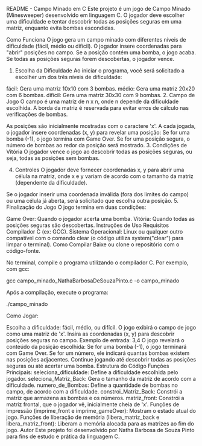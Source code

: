 README - Campo Minado em C
Este projeto é um jogo de Campo Minado (Minesweeper) desenvolvido em linguagem C. O jogador deve escolher uma dificuldade e tentar descobrir todas as posições seguras em uma matriz, enquanto evita bombas escondidas.

Como Funciona
O jogo gera um campo minado com diferentes níveis de dificuldade (fácil, médio ou difícil). O jogador insere coordenadas para "abrir" posições no campo. Se a posição contém uma bomba, o jogo acaba. Se todas as posições seguras forem descobertas, o jogador vence.

1. Escolha da Dificuldade
Ao iniciar o programa, você será solicitado a escolher um dos três níveis de dificuldade:

fácil: Gera uma matriz 10x10 com 3 bombas.
médio: Gera uma matriz 20x20 com 6 bombas.
difícil: Gera uma matriz 30x30 com 9 bombas.
2. Campo de Jogo
O campo é uma matriz de n x n, onde n depende da dificuldade escolhida. A borda da matriz é reservada para evitar erros de cálculo nas verificações de bombas.

As posições são inicialmente mostradas com o caractere 'x'.
A cada jogada, o jogador insere coordenadas (x, y) para revelar uma posição:
Se for uma bomba (-1), o jogo termina com Game Over.
Se for uma posição segura, o número de bombas ao redor da posição será mostrado.
3. Condições de Vitória
O jogador vence o jogo ao descobrir todas as posições seguras, ou seja, todas as posições sem bombas.

4. Controles
O jogador deve fornecer coordenadas x, y para abrir uma célula na matriz, onde x e y variam de acordo com o tamanho da matriz (dependente da dificuldade).

Se o jogador inserir uma coordenada inválida (fora dos limites do campo) ou uma célula já aberta, será solicitado que escolha outra posição.
5. Finalização do Jogo
O jogo termina em duas condições:

Game Over: Quando o jogador acerta uma bomba.
Vitória: Quando todas as posições seguras são descobertas.
Instruções de Uso
Requisitos
Compilador C (ex: GCC).
Sistema Operacional: Linux ou qualquer outro compatível com o comando clear (o código utiliza system("clear") para limpar o terminal).
Como Compilar
Baixe ou clone o repositório com o código-fonte.

No terminal, compile o programa utilizando o compilador C. Por exemplo, com gcc:

gcc campo_minado_NathaBarbosaDeSouzaPinto.c -o campo_minado

Após a compilação, execute o programa:

./campo_minado

Como Jogar:

Escolha a dificuldade: fácil, médio, ou difícil.
O jogo exibirá o campo de jogo como uma matriz de 'x'.
Insira as coordenadas (x, y) para descobrir posições seguras no campo.
Exemplo de entrada: 3,4
O jogo revelará o conteúdo da posição escolhida:
Se for uma bomba (-1), o jogo terminará com Game Over.
Se for um número, ele indicará quantas bombas existem nas posições adjacentes.
Continue jogando até descobrir todas as posições seguras ou até acertar uma bomba.
Estrutura do Código
Funções Principais:
seleciona_dificuldade: Define a dificuldade escolhida pelo jogador.
seleciona_Matriz_Back: Gera o tamanho da matriz de acordo com a dificuldade.
numero_de_Bombas: Define a quantidade de bombas no campo, de acordo com a dificuldade.
constroi_Matriz_Back: Constrói a matriz que armazena as bombas e os números.
matriz_front: Constrói a matriz frontal, que o jogador vê, inicialmente cheia de 'x'.
Funções de impressão (imprime_front e imprime_gameOver): Mostram o estado atual do jogo.
Funções de liberação de memória (libera_matriz_back e libera_matriz_front): Liberam a memória alocada para as matrizes ao fim do jogo.
Autor
Este projeto foi desenvolvido por Natha Barbosa de Souza Pinto para fins de estudo e prática da linguagem C.
